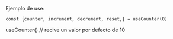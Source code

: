 Ejemplo de use:
```
const {counter, increment, decrement, reset,} = useCounter(0)

```
useCounter() // recive un valor por defecto de 10